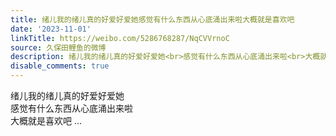 ```yaml
---
title: 绪儿我的绪儿真的好爱好爱她感觉有什么东西从心底涌出来啦大概就是喜欢吧
date: '2023-11-01'
linkTitle: https://weibo.com/5286768287/NqCVVrnoC
source: 久保田鲤鱼的微博
description: 绪儿我的绪儿真的好爱好爱她<br>感觉有什么东西从心底涌出来啦<br>大概就是喜欢吧  ...
disable_comments: true
---
```

绪儿我的绪儿真的好爱好爱她<br>感觉有什么东西从心底涌出来啦<br>大概就是喜欢吧  ...